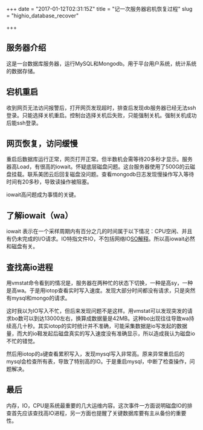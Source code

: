 +++
date = "2017-01-12T02:31:15Z"
title = "记一次服务器宕机恢复过程"
slug = "highio_database_recover"

+++

## 服务器介绍

这是一台数据库服务器，运行MySQL和Mongodb。用于平台用户系统，统计系统的数据存储。

## 宕机重启

收到网页无法访问报警后，打开网页发现超时，排查后发现db服务器已经无法ssh登录。只能选择关机重启。控制台选择关机后失败，只能强制关机。强制关机成功后能ssh登录。

## 网页恢复，访问缓慢

重启后数据库运行正常，网页打开正常。但半数机会需等待20多秒才显示。服务器高Load，有很高的iowait。怀疑底层磁盘问题。这台服务器使用了500G的云磁盘挂载。联系美团云后回复磁盘没问题。查看mongodb日志发现慢操作写入等待时间有20多秒，导致读操作被阻塞。

iowait高问题成为事情的关键。

## 了解iowait（wa）

iowait 表示在一个采样周期内有百分之几的时间属于以下情况：CPU空闲、并且有仍未完成的I/O请求。IO特指文件IO，不包括网络IO[SO解释](http://serverfault.com/questions/37441/does-iowait-include-time-waiting-for-network-calls)。所以高iowait必然和磁盘有关。

## 查找高io进程
用vmstat命令看到的情况是，服务器在两种忙的状态下切换，一种是高sy，一种是高wa。于是用iotop查看实时写入速度。发现大部分时间都没有请求，只是突然有mysql和mongo的请求。

这时我以为IO写入不忙，但后来发现问题不是这样。用vmstat可以发现突发的请求bo数可以到达13000左右，换算成数据量是42MB。这种bo出现往往导致wa持续高几十秒。其实iotop的实时统计并不准确，可能采集数据是io写发起的数据量，而大的io鞋发起后磁盘真实的写入速度没有准确显示，所以造成我认为磁盘io不忙的错觉。

然后用iotop的`a`键查看累积写入，发现mysql写入非常高。原来异常重启后的mysql会检查所有表，导致了特别高的IO。于是重启mysql，中断了检查操作，问题解决。

## 最后

内存，IO，CPU是系统最重要的几大运维内容。这次事件一方面说明磁盘IO的排查首先应该查找高IO进程，另一方面也提醒了关键数据库要有主从备份的重要性。
